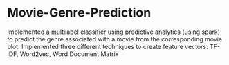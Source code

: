 # Movie-Genre-Prediction

Implemented a multilabel classifier using predictive analytics (using spark) to predict the genre associated with a movie from the corresponding movie plot.
Implemented three different techniques to create feature vectors: TF-IDF, Word2vec, Word Document Matrix
